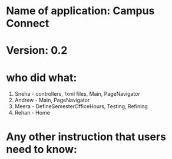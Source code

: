 # Name of application: Campus Connect
# Version: 0.2

# who did what:
1. Sneha - controllers, fxml files, Main, PageNavigator
2. Andrew - Main, PageNavigator
3. Meera - DefineSemesterOfficeHours, Testing, Refining
4. Rehan - Home


# Any other instruction that users need to know:



